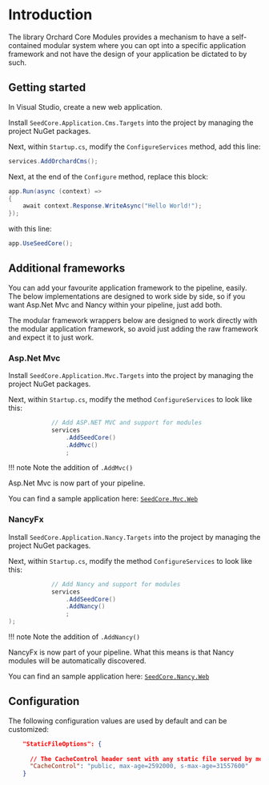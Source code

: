 # Introduction

The library Orchard Core Modules provides a mechanism to have a self-contained modular system where you can opt into a specific application framework and not have the design of your application be dictated to by such.

## Getting started

In Visual Studio, create a new web application.

Install `SeedCore.Application.Cms.Targets` into the project by managing the project NuGet packages.

Next, within `Startup.cs`, modify the `ConfigureServices` method, add this line:

```csharp
services.AddOrchardCms();
```

Next, at the end of the `Configure` method, replace this block:

```csharp
app.Run(async (context) =>
{
    await context.Response.WriteAsync("Hello World!");
});
```

with this line:

```csharp
app.UseSeedCore();
```

## Additional frameworks

You can add your favourite application framework to the pipeline, easily. The below implementations are designed to work side by side, so if you want Asp.Net Mvc and Nancy within your pipeline, just add both.

The modular framework wrappers below are designed to work directly with the modular application framework, so avoid just adding the raw framework and expect it to just work.

### Asp.Net Mvc

Install `SeedCore.Application.Mvc.Targets` into the project by managing the project NuGet packages.

Next, within `Startup.cs`, modify the method `ConfigureServices` to look like this:

```csharp
            // Add ASP.NET MVC and support for modules
            services
                .AddSeedCore()
                .AddMvc()
                ;
```

!!! note
    Note the addition of `.AddMvc()`

Asp.Net Mvc is now part of your pipeline.

You can find a sample application here: [`SeedCore.Mvc.Web`](../../../SeedCore.Mvc.Web/Startup.cs)

### NancyFx

Install `SeedCore.Application.Nancy.Targets` into the project by managing the project NuGet packages.

Next, within `Startup.cs`, modify the method `ConfigureServices` to look like this:

```csharp
            // Add Nancy and support for modules
            services
                .AddSeedCore()
                .AddNancy()
                ;
);
```

!!! note
    Note the addition of `.AddNancy()`

NancyFx is now part of your pipeline. What this means is that Nancy modules will be automatically discovered.

You can find an sample application here: [`SeedCore.Nancy.Web`](../../../SeedCore.Nancy.Web/Startup.cs)

## Configuration

The following configuration values are used by default and can be customized:

```json
    "StaticFileOptions": {
      
      // The CacheControl header sent with any static file served by modules
      "CacheControl": "public, max-age=2592000, s-max-age=31557600"
    }
```